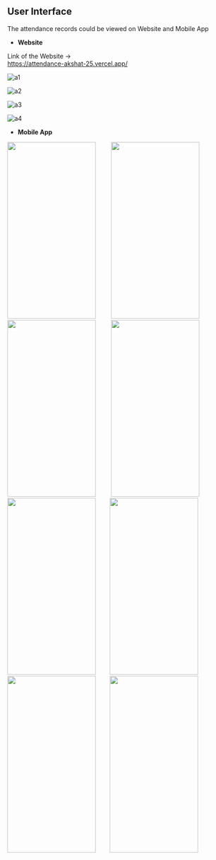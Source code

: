 


## User Interface
The attendance records could be viewed on Website and Mobile App
- **Website**

Link of the Website -> \
https://attendance-akshat-25.vercel.app/


![a1](https://user-images.githubusercontent.com/106362820/226487485-f0380c60-ec5f-4f39-936e-7c098468be24.jpg)

![a2](https://user-images.githubusercontent.com/106362820/226487491-11b46d76-3774-41a3-9d2d-55e2fbd38ed2.jpg)

![a3](https://user-images.githubusercontent.com/106362820/226487492-4a8f8fd3-c185-42f2-a3ec-78adb6a8a276.jpg)

![a4](https://user-images.githubusercontent.com/106362820/226487493-389648b2-075d-44a6-9735-e9919c4592bd.jpg)

- **Mobile App**

<p float="left">

<img src="https://user-images.githubusercontent.com/106362820/226489095-69b2f7ec-0b29-466b-967a-db47ba6b7ab6.jpeg" width="200" height="400">
&nbsp; &nbsp; 
&nbsp; &nbsp; 
<img src="https://user-images.githubusercontent.com/106362820/226489096-e93e02b5-d805-439b-b2ea-78bf6164c0af.jpeg" width="200" height="400">&nbsp; &nbsp; 
&nbsp; &nbsp; 
<img src="https://user-images.githubusercontent.com/106362820/226489089-5a6c4916-2256-417c-ba7d-de58cabcba95.jpeg" width="200" height="400">
&nbsp; &nbsp; 
&nbsp; &nbsp; 
<img src="https://user-images.githubusercontent.com/106362820/226489099-769d4770-5b14-4d26-8d4b-912666e10cfc.jpeg" width="200" height="400">&nbsp; &nbsp; 
&nbsp; &nbsp; 
<img src="https://user-images.githubusercontent.com/106362820/226489101-3cc40412-c14d-4c0e-963c-50d98165276a.jpeg" width="200" height="400">&nbsp; &nbsp; 
&nbsp; &nbsp; 
<img src="https://user-images.githubusercontent.com/106362820/226489105-482308bc-f5a1-45b3-8540-742341244df8.jpeg" width="200" height="400">&nbsp; &nbsp; 
&nbsp; &nbsp; 
<img src="https://user-images.githubusercontent.com/106362820/226489107-1d7fa378-9f92-48e8-985f-15ca58adf821.jpeg" width="200" height="400">&nbsp; &nbsp; 
&nbsp; &nbsp; 
<img src="https://user-images.githubusercontent.com/106362820/226489108-fe41e874-6b6b-4e0b-b059-43eb6ec756ef.jpeg" width="200" height="400">&nbsp; &nbsp; 
&nbsp; &nbsp; 




